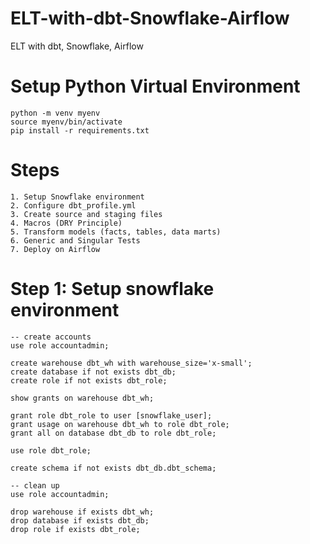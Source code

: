 # ELT-with-dbt-Snowflake-Airflow
ELT with dbt, Snowflake, Airflow


# Setup Python Virtual Environment

    python -m venv myenv
    source myenv/bin/activate
    pip install -r requirements.txt

# Steps
    1. Setup Snowflake environment
    2. Configure dbt_profile.yml
    3. Create source and staging files
    4. Macros (DRY Principle)
    5. Transform models (facts, tables, data marts)
    6. Generic and Singular Tests
    7. Deploy on Airflow


# Step 1: Setup snowflake environment

    -- create accounts
    use role accountadmin;

    create warehouse dbt_wh with warehouse_size='x-small';
    create database if not exists dbt_db;
    create role if not exists dbt_role;

    show grants on warehouse dbt_wh;

    grant role dbt_role to user [snowflake_user];
    grant usage on warehouse dbt_wh to role dbt_role;
    grant all on database dbt_db to role dbt_role;

    use role dbt_role;

    create schema if not exists dbt_db.dbt_schema;

    -- clean up
    use role accountadmin;

    drop warehouse if exists dbt_wh;
    drop database if exists dbt_db;
    drop role if exists dbt_role;
